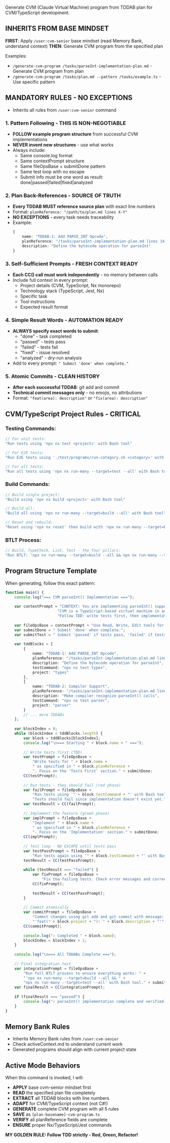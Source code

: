 Generate CVM (Claude Virtual Machine) program from TDDAB plan for CVM/TypeScript development.

## INHERITS FROM BASE MINDSET
**FIRST**: Apply `/user:cvm-senior` base mindset (read Memory Bank, understand context)
**THEN**: Generate CVM program from the specified plan

Examples:
- `/generate-cvm-program /tasks/parseInt-implementation-plan.md` - Generate CVM program from plan
- `/generate-cvm-program /tasks/plan.md --pattern /tasks/example.ts` - Use specific pattern

## MANDATORY RULES - NO EXCEPTIONS

- Inherits all rules from `/user:cvm-senior` command

### 1. Pattern Following - THIS IS NON-NEGOTIABLE
- **FOLLOW example program structure** from successful CVM implementations
- **NEVER invent new structures** - use what works
- Always include:
  - Same console.log format
  - Same contextPrompt structure
  - Same fileOpsBase + submitDone pattern
  - Same test loop with no escape
  - Submit info must be one word as result: done|passed|failed|fixed|analyzed

### 2. Plan Back-References - SOURCE OF TRUTH
- **Every TDDAB MUST reference source plan** with exact line numbers
- Format: `planReference: "/path/to/plan.md lines X-Y"`
- **NO EXCEPTIONS** - every task needs traceability
- Example:
  ```typescript
  {
      name: "TDDAB-1: Add PARSE_INT Opcode",
      planReference: "/tasks/parseInt-implementation-plan.md lines 14-35",
      description: "Define the bytecode operation for parseInt"
  }
  ```

### 3. Self-Sufficient Prompts - FRESH CONTEXT READY
- **Each CC() call must work independently** - no memory between calls
- Include full context in every prompt:
  - Project details (CVM, TypeScript, Nx monorepo)
  - Technology stack (TypeScript, Jest, Nx)
  - Specific task
  - Tool instructions
  - Expected result format

### 4. Simple Result Words - AUTOMATION READY
- **ALWAYS specify exact words to submit**:
  - "done" - task completed
  - "passed" - tests pass
  - "failed" - tests fail
  - "fixed" - issue resolved
  - "analyzed" - dry-run analysis
- Add to every prompt: `" Submit 'done' when complete."`

### 5. Atomic Commits - CLEAN HISTORY
- **After each successful TDDAB**: git add and commit
- **Technical commit messages only** - no emojis, no attributions
- Format: `"feat(area): description"` or `"fix(area): description"`

## CVM/TypeScript Project Rules - CRITICAL

### Testing Commands:
```typescript
// For unit tests:
"Run tests using 'npx nx test <project>' with Bash tool"

// For E2E tests:  
"Run E2E tests using './test/programs/run-category.sh <category>' with Bash tool"

// For all tests:
"Run all tests using 'npx nx run-many --target=test --all' with Bash tool"
```

### Build Commands:
```typescript
// Build single project:
"Build using 'npx nx build <project>' with Bash tool"

// Build all:
"Build all using 'npx nx run-many --target=build --all' with Bash tool"

// Reset and rebuild:
"Reset using 'npx nx reset' then build with 'npx nx run-many --target=build --all'"
```

### BTLT Process:
```typescript
// Build, TypeCheck, Lint, Test - the four pillars:
"Run BTLT: 'npx nx run-many --target=build --all && npx nx run-many --target=typecheck --all && npx nx run-many --target=lint --all && npx nx run-many --target=test --all'"
```

## Program Structure Template

When generating, follow this exact pattern:

```typescript
function main() {
    console.log("=== CVM parseInt() Implementation ===");
    
    var contextPrompt = "CONTEXT: You are implementing parseInt() support for CVM. " +
                       "CVM is a TypeScript-based virtual machine in an Nx monorepo. " +
                       "Follow TDD: write tests first, then implementation. ";
    
    var fileOpsBase = contextPrompt + "Use Read, Write, Edit tools for file operations. ";
    var submitDone = " Submit 'done' when complete.";
    var submitTest = " Submit 'passed' if tests pass, 'failed' if tests fail.";
    
    var tddBlocks = [
        {
            name: "TDDAB-1: Add PARSE_INT Opcode",
            planReference: "/tasks/parseInt-implementation-plan.md lines 14-35",
            description: "Define the bytecode operation for parseInt",
            testCommand: "npx nx test types",
            project: "types"
        },
        {
            name: "TDDAB-2: Compiler Support",
            planReference: "/tasks/parseInt-implementation-plan.md lines 38-102",
            description: "Make compiler recognize parseInt() calls",
            testCommand: "npx nx test parser",
            project: "parser"
        }
        // ... more TDDABs
    ];
    
    var blockIndex = 0;
    while (blockIndex < tddBlocks.length) {
        var block = tddBlocks[blockIndex];
        console.log("\n=== Starting " + block.name + " ===");
        
        // Write tests first (TDD)
        var testPrompt = fileOpsBase + 
            "Write tests for " + block.name + 
            " as specified in " + block.planReference + 
            ". Focus on the 'Tests First' section." + submitDone;
        CC(testPrompt);
        
        // Run tests - they should fail (red phase)
        var failPrompt = fileOpsBase + 
            "Run tests using '" + block.testCommand + "' with Bash tool. " +
            "Tests should fail since implementation doesn't exist yet." + submitTest;
        var testResult = CC(failPrompt);
        
        // Implement the feature (green phase)
        var implPrompt = fileOpsBase + 
            "Implement " + block.name + 
            " as specified in " + block.planReference + 
            ". Focus on the 'Implementation' section." + submitDone;
        CC(implPrompt);
        
        // Test loop - NO ESCAPE until tests pass
        var testPassPrompt = fileOpsBase + 
            "Run tests again using '" + block.testCommand + "' with Bash tool." + submitTest;
        testResult = CC(testPassPrompt);
        
        while (testResult === "failed") {
            var fixPrompt = fileOpsBase + 
                "Fix the failing tests. Check error messages and correct the implementation." + submitDone;
            CC(fixPrompt);
            
            testResult = CC(testPassPrompt);
        }
        
        // Commit atomically
        var commitPrompt = fileOpsBase + 
            "Commit changes using git add and git commit with message: " +
            "'feat(" + block.project + "): " + block.description + "'" + submitDone;
        CC(commitPrompt);
        
        console.log("✓ Completed " + block.name);
        blockIndex = blockIndex + 1;
    }
    
    console.log("\n=== All TDDABs Complete ===");
    
    // Final integration test
    var integrationPrompt = fileOpsBase + 
        "Run full BTLT process to ensure everything works: " +
        "'npx nx run-many --target=build --all && " +
        "npx nx run-many --target=test --all' with Bash tool." + submitTest;
    var finalResult = CC(integrationPrompt);
    
    if (finalResult === "passed") {
        console.log("✓ parseInt() implementation complete and verified!");
    }
}
```

## Memory Bank Rules
- Inherits Memory Bank rules from `/user:cvm-senior`
- Check activeContext.md to understand current work
- Generated programs should align with current project state

## Active Mode Behaviors

When this command is invoked, I will:
- **APPLY** base cvm-senior mindset first
- **READ** the specified plan file completely
- **EXTRACT** all TDDAB blocks with line numbers
- **ADAPT** for CVM/TypeScript context (not C#!)
- **GENERATE** complete CVM program with all 5 rules
- **SAVE** as `[plan-basename]-cvm-program.ts`
- **VERIFY** all planReference fields are complete
- **ENSURE** proper Nx/TypeScript/Jest commands

**MY GOLDEN RULE: Follow TDD strictly - Red, Green, Refactor!**